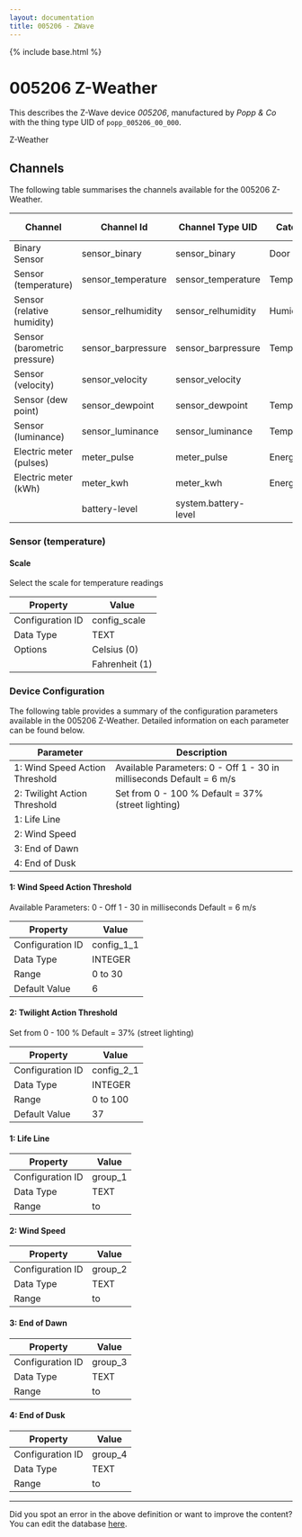 ```yaml
---
layout: documentation
title: 005206 - ZWave
---
```


{% include base.html %}

# 005206 Z-Weather

This describes the Z-Wave device *005206*, manufactured by *Popp &amp; Co* with the thing type UID of ```popp_005206_00_000```. 

Z-Weather


## Channels
The following table summarises the channels available for the 005206 Z-Weather.

| Channel | Channel Id | Channel Type UID | Category | Item Type |
|---------|------------|------------------|----------|-----------|
| Binary Sensor | sensor_binary | sensor_binary | Door | Switch |
| Sensor (temperature) | sensor_temperature | sensor_temperature | Temperature | Number |
| Sensor (relative humidity) | sensor_relhumidity | sensor_relhumidity | Humidity | Number |
| Sensor (barometric pressure) | sensor_barpressure | sensor_barpressure | Temperature | Number |
| Sensor (velocity) | sensor_velocity | sensor_velocity |  | Number |
| Sensor (dew point) | sensor_dewpoint | sensor_dewpoint | Temperature | Number |
| Sensor (luminance) | sensor_luminance | sensor_luminance | Temperature | Number |
| Electric meter (pulses) | meter_pulse | meter_pulse | Energy | Number |
| Electric meter (kWh) | meter_kwh | meter_kwh | Energy | Number |
|  | battery-level | system.battery-level |  |  |


### Sensor (temperature)

#### Scale

Select the scale for temperature readings


| Property         | Value    |
|------------------|----------|
| Configuration ID | config_scale |
| Data Type        | TEXT || Default Value | 0 |
| Options | Celsius (0) |
|  | Fahrenheit (1) |


### Device Configuration
The following table provides a summary of the configuration parameters available in the 005206 Z-Weather.
Detailed information on each parameter can be found below.

| Parameter   | Description |
|-------------|-------------|
| 1: Wind Speed Action Threshold | Available Parameters: 0 - Off 1 - 30 in milliseconds Default = 6 m/s |
| 2: Twilight Action Threshold | Set from 0 - 100 % Default = 37% (street lighting) |
| 1: Life Line |  |
| 2: Wind Speed |  |
| 3: End of Dawn |  |
| 4: End of Dusk |  |


#### 1: Wind Speed Action Threshold

Available Parameters: 0 - Off 1 - 30 in milliseconds Default = 6 m/s


| Property         | Value    |
|------------------|----------|
| Configuration ID | config_1_1 |
| Data Type        | INTEGER |
| Range | 0 to 30 |
| Default Value | 6 |


#### 2: Twilight Action Threshold

Set from 0 - 100 % Default = 37% (street lighting)


| Property         | Value    |
|------------------|----------|
| Configuration ID | config_2_1 |
| Data Type        | INTEGER |
| Range | 0 to 100 |
| Default Value | 37 |


#### 1: Life Line


| Property         | Value    |
|------------------|----------|
| Configuration ID | group_1 |
| Data Type        | TEXT |
| Range |  to  |


#### 2: Wind Speed


| Property         | Value    |
|------------------|----------|
| Configuration ID | group_2 |
| Data Type        | TEXT |
| Range |  to  |


#### 3: End of Dawn


| Property         | Value    |
|------------------|----------|
| Configuration ID | group_3 |
| Data Type        | TEXT |
| Range |  to  |


#### 4: End of Dusk


| Property         | Value    |
|------------------|----------|
| Configuration ID | group_4 |
| Data Type        | TEXT |
| Range |  to  |


---

Did you spot an error in the above definition or want to improve the content?
You can edit the database [here](http://www.cd-jackson.com/index.php/zwave/zwave-device-database/zwave-device-list/devicesummary/512).
